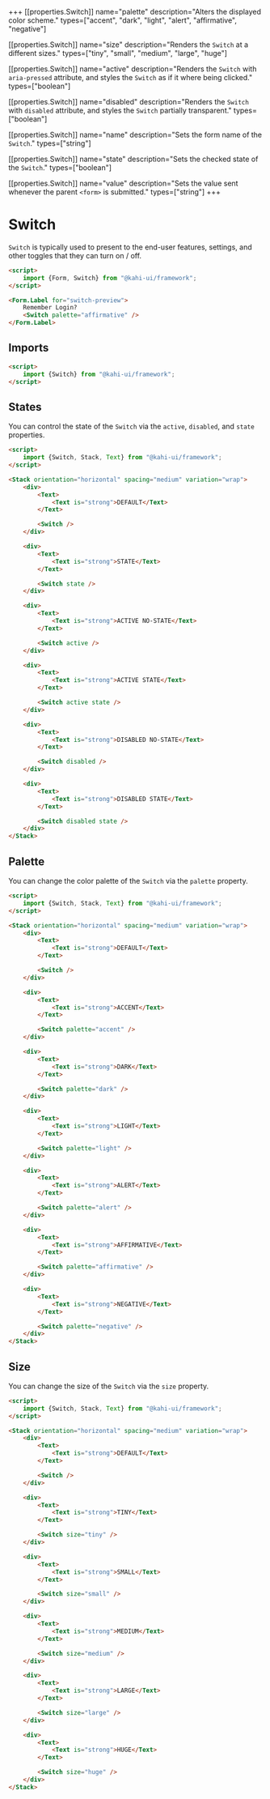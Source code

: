 +++
[[properties.Switch]]
name="palette"
description="Alters the displayed color scheme."
types=["accent", "dark", "light", "alert", "affirmative", "negative"]

[[properties.Switch]]
name="size"
description="Renders the <code>Switch</code> at a different sizes."
types=["tiny", "small", "medium", "large", "huge"]

[[properties.Switch]]
name="active"
description="Renders the <code>Switch</code> with <code>aria-pressed</code> attribute, and styles the <code>Switch</code> as if it where being clicked."
types=["boolean"]

[[properties.Switch]]
name="disabled"
description="Renders the <code>Switch</code> with <code>disabled</code> attribute, and styles the <code>Switch</code> partially transparent."
types=["boolean"]

[[properties.Switch]]
name="name"
description="Sets the form name of the <code>Switch</code>."
types=["string"]

[[properties.Switch]]
name="state"
description="Sets the checked state of the <code>Switch</code>."
types=["boolean"]

[[properties.Switch]]
name="value"
description="Sets the value sent whenever the parent <code>&lt;form&gt;</code> is submitted."
types=["string"]
+++

# Switch

`Switch` is typically used to present to the end-user features, settings, and other toggles that they can turn on / off.

```html repl Switch Preview
<script>
    import {Form, Switch} from "@kahi-ui/framework";
</script>

<Form.Label for="switch-preview">
    Remember Login?
    <Switch palette="affirmative" />
</Form.Label>
```

## Imports

```html default Switch Imports
<script>
    import {Switch} from "@kahi-ui/framework";
</script>
```

## States

You can control the state of the `Switch` via the `active`, `disabled`, and `state` properties.

```html repl Switch States
<script>
    import {Switch, Stack, Text} from "@kahi-ui/framework";
</script>

<Stack orientation="horizontal" spacing="medium" variation="wrap">
    <div>
        <Text>
            <Text is="strong">DEFAULT</Text>
        </Text>

        <Switch />
    </div>

    <div>
        <Text>
            <Text is="strong">STATE</Text>
        </Text>

        <Switch state />
    </div>

    <div>
        <Text>
            <Text is="strong">ACTIVE NO-STATE</Text>
        </Text>

        <Switch active />
    </div>

    <div>
        <Text>
            <Text is="strong">ACTIVE STATE</Text>
        </Text>

        <Switch active state />
    </div>

    <div>
        <Text>
            <Text is="strong">DISABLED NO-STATE</Text>
        </Text>

        <Switch disabled />
    </div>

    <div>
        <Text>
            <Text is="strong">DISABLED STATE</Text>
        </Text>

        <Switch disabled state />
    </div>
</Stack>
```

## Palette

You can change the color palette of the `Switch` via the `palette` property.

```html repl Switch Palette
<script>
    import {Switch, Stack, Text} from "@kahi-ui/framework";
</script>

<Stack orientation="horizontal" spacing="medium" variation="wrap">
    <div>
        <Text>
            <Text is="strong">DEFAULT</Text>
        </Text>

        <Switch />
    </div>

    <div>
        <Text>
            <Text is="strong">ACCENT</Text>
        </Text>

        <Switch palette="accent" />
    </div>

    <div>
        <Text>
            <Text is="strong">DARK</Text>
        </Text>

        <Switch palette="dark" />
    </div>

    <div>
        <Text>
            <Text is="strong">LIGHT</Text>
        </Text>

        <Switch palette="light" />
    </div>

    <div>
        <Text>
            <Text is="strong">ALERT</Text>
        </Text>

        <Switch palette="alert" />
    </div>

    <div>
        <Text>
            <Text is="strong">AFFIRMATIVE</Text>
        </Text>

        <Switch palette="affirmative" />
    </div>

    <div>
        <Text>
            <Text is="strong">NEGATIVE</Text>
        </Text>

        <Switch palette="negative" />
    </div>
</Stack>
```

## Size

You can change the size of the `Switch` via the `size` property.

```html repl Switch Size
<script>
    import {Switch, Stack, Text} from "@kahi-ui/framework";
</script>

<Stack orientation="horizontal" spacing="medium" variation="wrap">
    <div>
        <Text>
            <Text is="strong">DEFAULT</Text>
        </Text>

        <Switch />
    </div>

    <div>
        <Text>
            <Text is="strong">TINY</Text>
        </Text>

        <Switch size="tiny" />
    </div>

    <div>
        <Text>
            <Text is="strong">SMALL</Text>
        </Text>

        <Switch size="small" />
    </div>

    <div>
        <Text>
            <Text is="strong">MEDIUM</Text>
        </Text>

        <Switch size="medium" />
    </div>

    <div>
        <Text>
            <Text is="strong">LARGE</Text>
        </Text>

        <Switch size="large" />
    </div>

    <div>
        <Text>
            <Text is="strong">HUGE</Text>
        </Text>

        <Switch size="huge" />
    </div>
</Stack>
```
